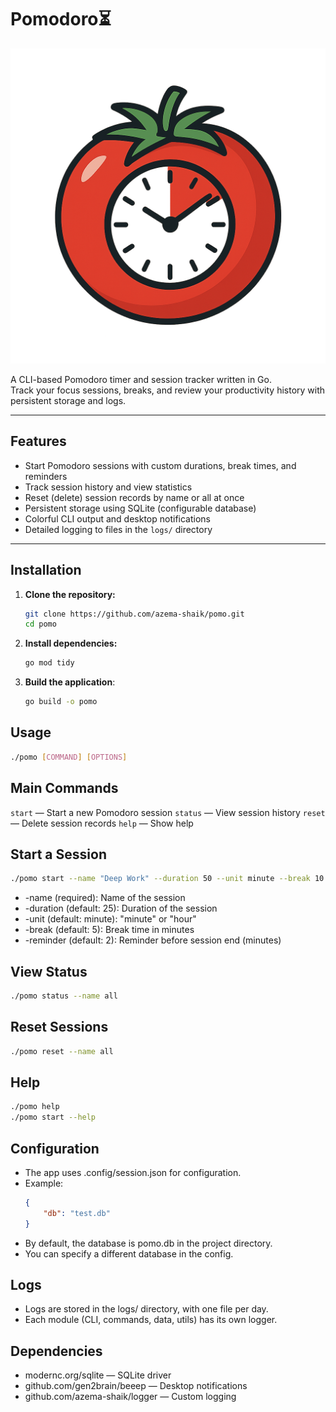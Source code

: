 # Pomodoro⏳

![Pomodoro Icon](./assets/pomodoro.png)

A CLI-based Pomodoro timer and session tracker written in Go.  
Track your focus sessions, breaks, and review your productivity history with persistent storage and logs.

---

## Features

- Start Pomodoro sessions with custom durations, break times, and reminders
- Track session history and view statistics
- Reset (delete) session records by name or all at once
- Persistent storage using SQLite (configurable database)
- Colorful CLI output and desktop notifications
- Detailed logging to files in the `logs/` directory

---

## Installation

1. **Clone the repository:**
   ```sh
   git clone https://github.com/azema-shaik/pomo.git
   cd pomo

1. **Install dependencies:**
    ```sh    
    go mod tidy
    ```
1. **Build the application**:
    ```sh
    go build -o pomo
    ```
## Usage
```sh
./pomo [COMMAND] [OPTIONS]
```


## Main Commands
`start` — Start a new Pomodoro session
`status` — View session history
`reset` — Delete session records
`help` — Show help

## Start a Session
```sh
./pomo start --name "Deep Work" --duration 50 --unit minute --break 10 --reminder 5
```

- -name (required): Name of the session
- -duration (default: 25): Duration of the session
- -unit (default: minute): "minute" or "hour"
- -break (default: 5): Break time in minutes
- -reminder (default: 2): Reminder before session end (minutes)

## View Status
```sh
./pomo status --name all
```

## Reset Sessions
 ```sh
 ./pomo reset --name all
 ```

## Help
 ```sh
 ./pomo help
./pomo start --help
```

## Configuration 
- The app uses .config/session.json for configuration.
- Example:
    ```json
    {
        "db": "test.db"
    }
    ```
- By default, the database is pomo.db in the project directory.
- You can specify a different database in the config.

## Logs
- Logs are stored in the logs/ directory, with one file per day.
- Each module (CLI, commands, data, utils) has its own logger.

## Dependencies
- modernc.org/sqlite — SQLite driver
- github.com/gen2brain/beeep — Desktop notifications
- github.com/azema-shaik/logger — Custom logging

